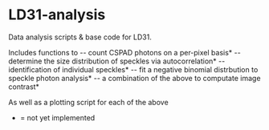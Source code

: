 LD31-analysis
=============

Data analysis scripts &amp; base code for LD31.

Includes functions to
-- count CSPAD photons on a per-pixel basis*
-- determine the size distribution of speckles via autocorrelation*
-- identification of individual speckles*
-- fit a negative binomial distrbution to speckle photon analysis*
-- a combination of the above to computate image contrast*

As well as a plotting script for each of the above

* = not yet implemented
